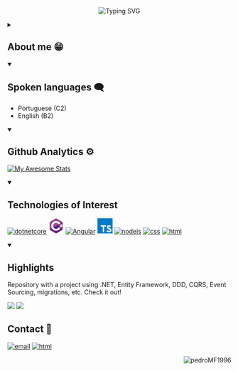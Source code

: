 <p align="center">
 <img src="https://readme-typing-svg.demolab.com?font=Fira+Code&weight=600&pause=1000&color=68217A&center=true&random=false&width=435&lines=Hi%2C+I'm+Pedro.;I'm+an+Software+Analyst+Developer.+;Expert+in+C%23+and+Angular+2%2B.;Be+welcome!" alt="Typing SVG" />
</p>

<details closed> 
  <summary><h2>About me 😁</h2></summary>

<div>

- ## Background:
  - Four years of education
  - Three years of professional experience in software development

- ## Technical Proficiency:
  - Front-end experience with Angular, SCSS, and Tailwind
  - Back-end skills in C#, ASP.NET Core, DDD, and CQRS
  - Exploration of testing methodologiesL

- ## Interests:
  - Object-Oriented Development
  - Test-Driven Development
  - Reactive Programming
  - Event-Driven Architecture

- ## Language and Tool Proficiency:
  - Familiar with C#, JavaScript, and TypeScript
  - Experience with tools like xUnit and Jasmine
    
</details>

<details open> 
  <summary>
   <h2>Spoken languages 🗨️</h2>
  </summary>
 <ul>
  <li>Portuguese (C2)</li>
  <li>English (B2)</li>
 </ul>
</details>

<details open>
 <summary>
  <h2>Github Analytics ⚙️</h2>
 </summary>
 <div align="left">
  
  [![My Awesome Stats](https://awesome-github-stats.azurewebsites.net/user-stats/pedroMF1996?cardType=level-alternate&theme=dracula&preferLogin=false&Background=18022C&Title=8C0CFF)](https://git.io/awesome-stats-card)
</div>
</details>

<details open> 
  <summary>
   <h2>Technologies of Interest</h2>
  </summary>
 
  <div>

   [<img src="https://cdn.jsdelivr.net/gh/devicons/devicon/icons/dotnetcore/dotnetcore-original.svg" height="35" alt="dotnetcore" />][csharp_link]
   [<img src="https://raw.githubusercontent.com/devicons/devicon/master/icons/csharp/csharp-original.svg" height="35" alt="Csharp" />][csharp_link]
   [<img src="https://user-images.githubusercontent.com/25344723/113509430-e438eb80-952b-11eb-9826-6c86e83473d8.png" height="35" alt="Angular" />][angular_link]
   [<img src="https://raw.githubusercontent.com/devicons/devicon/master/icons/typescript/typescript-plain.svg" height="35" alt="Typescript" />][angular_link]
   [<img src="https://user-images.githubusercontent.com/25344723/113509706-7f7e9080-952d-11eb-8b35-6a5bfd4cb0e2.png" height="35" alt="nodejs" />][nodejs_link]
   [<img src="https://cdn.jsdelivr.net/gh/devicons/devicon/icons/css3/css3-original-wordmark.svg" height="35" alt="css" />][pencode_link]
   [<img src="https://cdn.jsdelivr.net/gh/devicons/devicon/icons/html5/html5-original.svg" height="35" alt="html" />][pencode_link]
   
  </div>
</details> 

<details open> 
  <summary>
   <h2>Highlights</h2>
   <p>Repository with a project using .NET, Entity Framework, DDD, CQRS, Event Sourcing, migrations, etc. Check it out!</p>
  </summary>
 
  [![](https://github-readme-stats.vercel.app/api/pin/?username=pedroMF1996&repo=ASP.NETCoreEnterpriseApplications&bg_color=ffffff00&text_color=faf5f5&title_color=8C0CFF&border_radius=7.5)](https://github.com/pedroMF1996/ASP.NETCoreEnterpriseApplications)
  [![](https://github-readme-stats.vercel.app/api/pin/?username=pedroMF1996&repo=Balta.Localizacao.MVVM&bg_color=ffffff00&text_color=faf5f5&title_color=8C0CFF&border_radius=7.5)](https://github.com/pedroMF1996/Balta.Localizacao.MVVM)
  
</details>

<footer>
 <div align="left"> 
  
  ## Contact 📨
   
   [<img src="https://img.shields.io/badge/Microsoft_Outlook-0078D4?style=for-the-badge&logo=microsoft-outlook&logoColor=white" target="_blank" alt="email"/>][email_link]
   [<img src="https://img.shields.io/badge/-LinkedIn-%230077B5?style=for-the-badge&logo=linkedin&logoColor=white" target="_blank" alt="html" />][linkedin_link]
  
 </div>
 
 <div align="right"> 
  <img src="https://komarev.com/ghpvc/?username=pedroMF1996&label=Profile%20views&color=68217A&style=flat" alt="pedroMF1996" /> 
 </div>
</footer>

[csharp_link]: https://github.com/pedroMF1996?tab=repositories&q=&type=&language=c%23
[angular_link]: https://github.com/pedroMF1996?tab=repositories&q=&type=&language=typescript
[nodejs_link]: https://github.com/pedroMF1996?tab=repositories&q=&type=&language=javascript
[pencode_link]: https://codepen.io/pedro-martins-falleiros
[email_link]: mailto:pmfrp@hotmail.com
[linkedin_link]: https://www.linkedin.com/in/pedro-martins-falleiros/
